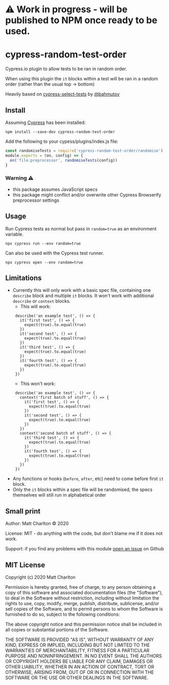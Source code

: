 
# ⚠️ Work in progress - will be published to NPM once ready to be used.

# cypress-random-test-order

Cypress.io plugin to allow tests to be ran in random order.

When using this plugin the `it` blocks within a test will be ran in a random order (rather than the usual top -> bottom)

Heavily based on [cypress-select-tests](https://github.com/bahmutov/cypress-select-tests) by [@bahmutov](https://github.com/bahmutov)


## Install

Assuming [Cypress](https://www.cypress.io) has been installed:

```shell
npm install --save-dev cypress-random-test-order
```

Add the following to your cypess/plugins/index.js file:
```js
const randomiseTests = require('cypress-random-test-order/randomise')
module.exports = (on, config) => {
  on('file:preprocessor', randomiseTests(config))
}
```

### Warning ⚠️

- this package assumes JavaScript specs
- this package might conflict and/or overwrite other Cypress Browserify preprocessor settings


## Usage

Run Cypress tests as normal but pass in `random=true` as an environment variable.

```shell
npx cypress run --env random=true
```

Can also be used with the Cypress test runner.

```shell
npx cypress open --env random=true
```

## Limitations

- Currently this will only work with a basic spec file, containing one `describe` block and multiple `it` blocks. It won't work with additional `describe` or `context` blocks.
   - This will work:
   ```
    describe('an example test', () => {
      it('first test', () => {
        expect(true).to.equal(true)
      })
      it('second test', () => {
        expect(true).to.equal(true)
      })
      it('third test', () => {
        expect(true).to.equal(true)
      })
      it('fourth test', () => {
        expect(true).to.equal(true)
      })
    })
   ```
   - This won't work:
   ```
    describe('an example test', () => {
      context('first batch of stuff', () => {
        it('first test', () => {
          expect(true).to.equal(true)
        })
        it('second test', () => {
          expect(true).to.equal(true)
        })
      })
      context('second batch of stuff', () => {
        it('third test', () => {
          expect(true).to.equal(true)
        })
        it('fourth test', () => {
          expect(true).to.equal(true)
        })
      })
    })
   ```
- Any functions or hooks (`before`, `after`, etc) need to come before first `it` block.
- Only the `it` blocks within a spec file will be randomised, the specs themselves will still run in alphabetical order


## Small print

Author: Matt Charlton &copy; 2020

License: MIT - do anything with the code, but don't blame me if it does not work.

Support: if you find any problems with this module
[open an issue](https://https://github.com/mncharlton/cypress-random-test-order/issues/) on Github

## MIT License

Copyright (c) 2020 Matt Charlton

Permission is hereby granted, free of charge, to any person
obtaining a copy of this software and associated documentation
files (the "Software"), to deal in the Software without
restriction, including without limitation the rights to use,
copy, modify, merge, publish, distribute, sublicense, and/or sell
copies of the Software, and to permit persons to whom the
Software is furnished to do so, subject to the following
conditions:

The above copyright notice and this permission notice shall be
included in all copies or substantial portions of the Software.

THE SOFTWARE IS PROVIDED "AS IS", WITHOUT WARRANTY OF ANY KIND,
EXPRESS OR IMPLIED, INCLUDING BUT NOT LIMITED TO THE WARRANTIES
OF MERCHANTABILITY, FITNESS FOR A PARTICULAR PURPOSE AND
NONINFRINGEMENT. IN NO EVENT SHALL THE AUTHORS OR COPYRIGHT
HOLDERS BE LIABLE FOR ANY CLAIM, DAMAGES OR OTHER LIABILITY,
WHETHER IN AN ACTION OF CONTRACT, TORT OR OTHERWISE, ARISING
FROM, OUT OF OR IN CONNECTION WITH THE SOFTWARE OR THE USE OR
OTHER DEALINGS IN THE SOFTWARE.
